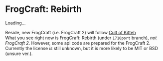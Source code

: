 # FrogCraft: Rebirth

Loading...

Beside, new FrogCraft (i.e. FrogCraft 2) will follow [Cult of Kitteh](http://asie.pl/kitteh/)  
What you see right now is FrogCraft: Rebirth (under `1710port` branch), *not FrogCraft 2*. However, some api code are prepared for the FrogCraft 2.
Currently the license *is* still unknown, but it is more likely to be MIT or BSD (unsure ver.).
